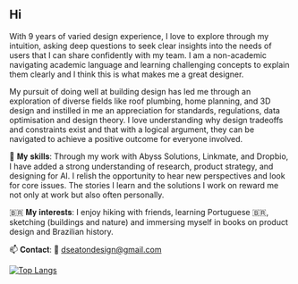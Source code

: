 ## Hi  
With 9 years of varied design experience, I love to explore through my intuition, asking deep questions to seek clear insights into the needs of users that I can share confidently with my team. I am a non-academic navigating academic language and learning challenging concepts to explain them clearly and I think this is what makes me a great designer.

My pursuit of doing well at building design has led me through an exploration of diverse fields like roof plumbing, home planning, and 3D design and instilled in me an appreciation for standards, regulations, data optimisation and design theory. I love understanding why design tradeoffs and constraints exist and that with a logical argument, they can be navigated to achieve a positive outcome for everyone involved. 

🌱 𝐌𝐲 𝐬𝐤𝐢𝐥𝐥𝐬:
Through my work with Abyss Solutions, Linkmate, and Dropbio, I have added a strong understanding of research, product strategy, and designing for AI. I relish the opportunity to hear new perspectives and look for core issues. The stories I learn and the solutions I work on reward me not only at work but also often personally.

🇧🇷 𝐌𝐲 𝐢𝐧𝐭𝐞𝐫𝐞𝐬𝐭𝐬:
I enjoy hiking with friends, learning Portuguese 🇧🇷, sketching (buildings and nature) and immersing myself in books on product design and Brazilian history.

📫 𝐂𝐨𝐧𝐭𝐚𝐜𝐭:
📧 dseatondesign@gmail.com
<!--
**Dseatondesign/Dseatondesign** is a ✨ _special_ ✨ repository because its `README.md` (this file) appears on your GitHub profile.

Here are some ideas to get you started:

- 🔭 I’m currently working on ... Product management, AI, Spatial design
- 🌱 I’m currently learning ... AI
- 👯 I’m looking to collaborate on ...
- 🤔 I’m looking for help with ...
- 💬 Ask me about ... User research, Product strategy
- 📫 How to reach me: ...
- 😄 Pronouns: ... He/Him
- ⚡ Fun fact: ...

-->
[![Top Langs](https://github-readme-stats.vercel.app/api/top-langs/?username=Dseatondesign&layout=compact)](https://github.com/Dseatondesign) 

